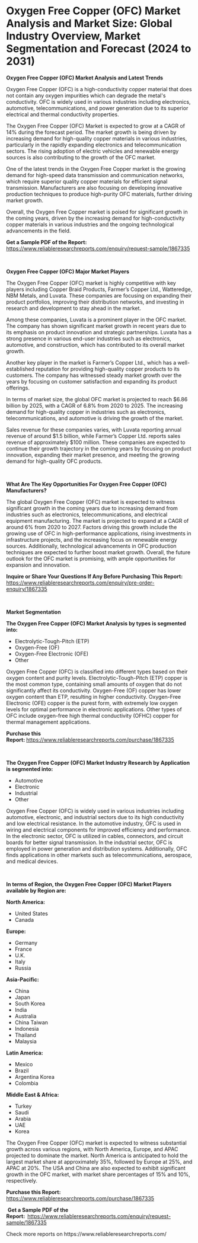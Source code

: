 <p><h1>Oxygen Free Copper (OFC) Market Analysis and Market Size: Global Industry Overview, Market Segmentation and Forecast (2024 to 2031)</h1></p><p><strong>Oxygen Free Copper (OFC) Market Analysis and Latest Trends</strong></p>
<p><p>Oxygen Free Copper (OFC) is a high-conductivity copper material that does not contain any oxygen impurities which can degrade the metal's conductivity. OFC is widely used in various industries including electronics, automotive, telecommunications, and power generation due to its superior electrical and thermal conductivity properties.</p><p>The Oxygen Free Copper (OFC) Market is expected to grow at a CAGR of 14% during the forecast period. The market growth is being driven by increasing demand for high-quality copper materials in various industries, particularly in the rapidly expanding electronics and telecommunication sectors. The rising adoption of electric vehicles and renewable energy sources is also contributing to the growth of the OFC market.</p><p>One of the latest trends in the Oxygen Free Copper market is the growing demand for high-speed data transmission and communication networks, which require superior quality copper materials for efficient signal transmission. Manufacturers are also focusing on developing innovative production techniques to produce high-purity OFC materials, further driving market growth.</p><p>Overall, the Oxygen Free Copper market is poised for significant growth in the coming years, driven by the increasing demand for high-conductivity copper materials in various industries and the ongoing technological advancements in the field.</p></p>
<p><strong>Get a Sample PDF of the Report:&nbsp;</strong> <a href="https://www.reliableresearchreports.com/enquiry/request-sample/1867335">https://www.reliableresearchreports.com/enquiry/request-sample/1867335</a></p>
<p>&nbsp;</p>
<p><strong>Oxygen Free Copper (OFC) Major Market Players</strong></p>
<p><p>The Oxygen Free Copper (OFC) market is highly competitive with key players including Copper Braid Products, Farmer’s Copper Ltd., Watteredge, NBM Metals, and Luvata. These companies are focusing on expanding their product portfolios, improving their distribution networks, and investing in research and development to stay ahead in the market.</p><p>Among these companies, Luvata is a prominent player in the OFC market. The company has shown significant market growth in recent years due to its emphasis on product innovation and strategic partnerships. Luvata has a strong presence in various end-user industries such as electronics, automotive, and construction, which has contributed to its overall market growth.</p><p>Another key player in the market is Farmer’s Copper Ltd., which has a well-established reputation for providing high-quality copper products to its customers. The company has witnessed steady market growth over the years by focusing on customer satisfaction and expanding its product offerings.</p><p>In terms of market size, the global OFC market is projected to reach $6.86 billion by 2025, with a CAGR of 6.8% from 2020 to 2025. The increasing demand for high-quality copper in industries such as electronics, telecommunications, and automotive is driving the growth of the market.</p><p>Sales revenue for these companies varies, with Luvata reporting annual revenue of around $1.5 billion, while Farmer’s Copper Ltd. reports sales revenue of approximately $100 million. These companies are expected to continue their growth trajectory in the coming years by focusing on product innovation, expanding their market presence, and meeting the growing demand for high-quality OFC products.</p></p>
<p>&nbsp;</p>
<p><strong>What Are The Key Opportunities For Oxygen Free Copper (OFC) Manufacturers?</strong></p>
<p><p>The global Oxygen Free Copper (OFC) market is expected to witness significant growth in the coming years due to increasing demand from industries such as electronics, telecommunications, and electrical equipment manufacturing. The market is projected to expand at a CAGR of around 6% from 2020 to 2027. Factors driving this growth include the growing use of OFC in high-performance applications, rising investments in infrastructure projects, and the increasing focus on renewable energy sources. Additionally, technological advancements in OFC production techniques are expected to further boost market growth. Overall, the future outlook for the OFC market is promising, with ample opportunities for expansion and innovation.</p></p>
<p><strong>Inquire or Share Your Questions If Any Before Purchasing This Report:</strong> <a href="https://www.reliableresearchreports.com/enquiry/pre-order-enquiry/1867335">https://www.reliableresearchreports.com/enquiry/pre-order-enquiry/1867335</a></p>
<p>&nbsp;</p>
<p><strong>Market Segmentation</strong></p>
<p><strong>The Oxygen Free Copper (OFC) Market Analysis by types is segmented into:</strong></p>
<p><ul><li>Electrolytic-Tough-Pitch (ETP)</li><li>Oxygen-Free (OF)</li><li>Oxygen-Free Electronic (OFE)</li><li>Other</li></ul></p>
<p><p>Oxygen Free Copper (OFC) is classified into different types based on their oxygen content and purity levels. Electrolytic-Tough-Pitch (ETP) copper is the most common type, containing small amounts of oxygen that do not significantly affect its conductivity. Oxygen-Free (OF) copper has lower oxygen content than ETP, resulting in higher conductivity. Oxygen-Free Electronic (OFE) copper is the purest form, with extremely low oxygen levels for optimal performance in electronic applications. Other types of OFC include oxygen-free high thermal conductivity (OFHC) copper for thermal management applications.</p></p>
<p><strong>Purchase this Report:&nbsp;</strong><a href="https://www.reliableresearchreports.com/purchase/1867335">https://www.reliableresearchreports.com/purchase/1867335</a></p>
<p>&nbsp;</p>
<p><strong>The Oxygen Free Copper (OFC) Market Industry Research by Application is segmented into:</strong></p>
<p><ul><li>Automotive</li><li>Electronic</li><li>Industrial</li><li>Other</li></ul></p>
<p><p>Oxygen Free Copper (OFC) is widely used in various industries including automotive, electronic, and industrial sectors due to its high conductivity and low electrical resistance. In the automotive industry, OFC is used in wiring and electrical components for improved efficiency and performance. In the electronic sector, OFC is utilized in cables, connectors, and circuit boards for better signal transmission. In the industrial sector, OFC is employed in power generation and distribution systems. Additionally, OFC finds applications in other markets such as telecommunications, aerospace, and medical devices.</p></p>
<p>&nbsp;</p>
<p><strong>In terms of Region, the Oxygen Free Copper (OFC) Market Players available by Region are:</strong></p>
<p>
    <p> <strong> North America: </strong>
        <ul>
            <li>United States</li>
            <li>Canada</li>
        </ul>
        </p> 
    <p> <strong> Europe: </strong>
        <ul>
            <li>Germany</li>
            <li>France</li>
            <li>U.K.</li>
            <li>Italy</li>
            <li>Russia</li>
        </ul>
        </p> 
    <p> <strong> Asia-Pacific: </strong>
        <ul>
            <li>China</li>
            <li>Japan</li>
            <li>South Korea</li>
            <li>India</li>
            <li>Australia</li>
            <li>China Taiwan</li>
            <li>Indonesia</li>
            <li>Thailand</li>
            <li>Malaysia</li>
        </ul>
        </p> 
    <p> <strong> Latin America: </strong>
        <ul>
            <li>Mexico</li>
            <li>Brazil</li>
            <li>Argentina Korea</li>
            <li>Colombia</li>
        </ul>
        </p> 
    <p> <strong> Middle East & Africa: </strong>
        <ul>
            <li>Turkey</li>
            <li>Saudi</li>
            <li>Arabia</li>
            <li>UAE</li>
            <li>Korea</li>
        </ul>
    </p>
    </p>
<p><p>The Oxygen Free Copper (OFC) market is expected to witness substantial growth across various regions, with North America, Europe, and APAC projected to dominate the market. North America is anticipated to hold the largest market share at approximately 35%, followed by Europe at 25%, and APAC at 20%. The USA and China are also expected to exhibit significant growth in the OFC market, with market share percentages of 15% and 10%, respectively.</p></p>
<p><strong>Purchase this Report: </strong><a href="https://www.reliableresearchreports.com/purchase/1867335">https://www.reliableresearchreports.com/purchase/1867335</a></p>
<p>&nbsp;<strong>Get a Sample PDF of the Report:&nbsp;&nbsp;</strong><a href="https://www.reliableresearchreports.com/enquiry/request-sample/1867335">https://www.reliableresearchreports.com/enquiry/request-sample/1867335</a></p>
<p><strong></strong></p>
<p>Check more reports on https://www.reliableresearchreports.com/</p>